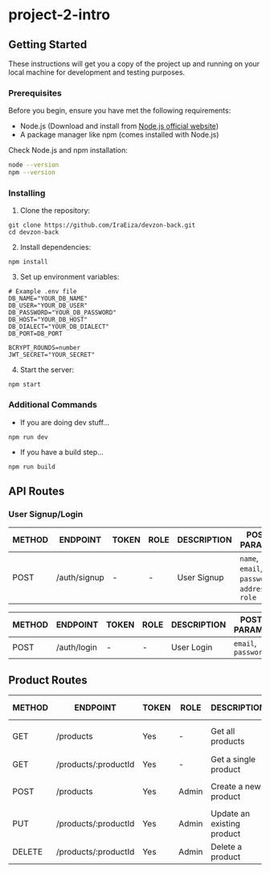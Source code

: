# project-2-intro


## Getting Started

These instructions will get you a copy of the project up and running on your local machine for development and testing purposes.


### Prerequisites

Before you begin, ensure you have met the following requirements:

- Node.js (Download and install from [Node.js official website](https://nodejs.org/))
- A package manager like npm (comes installed with Node.js)

Check Node.js and npm installation:

```bash
node --version
npm --version
```

### Installing

1. Clone the repository:
```
git clone https://github.com/IraEiza/devzon-back.git
cd devzon-back
```

2. Install dependencies:
```
npm install
``` 

3. Set up environment variables:
```
# Example .env file
DB_NAME="YOUR_DB_NAME"
DB_USER="YOUR_DB_USER"
DB_PASSWORD="YOUR_DB_PASSWORD"
DB_HOST="YOUR_DB_HOST"
DB_DIALECT="YOUR_DB_DIALECT"
DB_PORT=DB_PORT

BCRYPT_ROUNDS=number
JWT_SECRET="YOUR_SECRET"
``` 

4. Start the server:
```
npm start
``` 


### Additional Commands

- If you are doing dev stuff...
```
npm run dev
``` 

- If you have a build step...
```
npm run build
``` 


## API Routes


### User Signup/Login

| METHOD | ENDPOINT     | TOKEN | ROLE | DESCRIPTION   | POST PARAMS                                            | RETURNS                                           |
|--------|--------------|-------|------|---------------|--------------------------------------------------------|---------------------------------------------------|
| POST   | /auth/signup | -     | -    | User Signup   | `name`, `email`, `password`, `address`, `role`        | `{ token, user }` |


| METHOD | ENDPOINT    | TOKEN | ROLE | DESCRIPTION | POST PARAMS                | RETURNS                                           |
|--------|-------------|-------|------|-------------|----------------------------|---------------------------------------------------|
| POST   | /auth/login | -     | -    | User Login  | `email`, `password`        | `{ token, user }` |


## Product Routes

| METHOD | ENDPOINT            | TOKEN | ROLE  | DESCRIPTION               | POST PARAMS                                   | QUERY PARAMS                      | RETURNS                        |
|--------|---------------------|-------|-------|---------------------------|-----------------------------------------------|----------------------------------|--------------------------------|
| GET    | /products           | Yes   | -     | Get all products          | -                                             | `name`, `minPrice`, `maxPrice`   | [{product1}, {product2}, ...]  |
| GET    | /products/:productId| Yes   | -     | Get a single product      | -                                             | -                                | {product}                      |
| POST   | /products           | Yes   | Admin | Create a new product      | `name`, `price`, `description`, `image`       | -                                | {product}                      |
| PUT    | /products/:productId| Yes   | Admin | Update an existing product| `name`, `price`, `description`, `image`       | -                                | {product}                      |
| DELETE | /products/:productId| Yes   | Admin | Delete a product          | -                                             | -                                | {product}                      |


